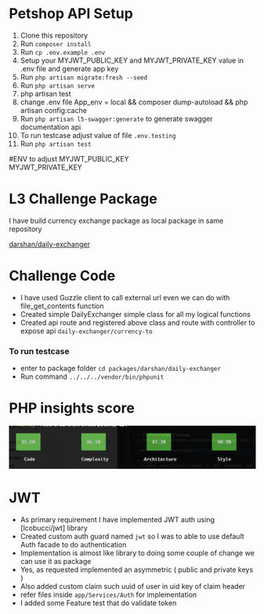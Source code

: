 # Petshop API Setup

1. Clone this repository
2. Run ```composer install```
3. Run ```cp .env.example .env```
4. Setup your MYJWT_PUBLIC_KEY and MYJWT_PRIVATE_KEY value in .env file and generate app key
5. Run ```php artisan migrate:fresh --seed```
6. Run ```php artisan serve```
7. php artisan test
8. change .env file App_env = local && composer dump-autoload && php artisan config:cache
9. Run ```php artisan l5-swagger:generate``` to generate swagger documentation api 
10. To run testcase adjust value of file ```.env.testing```
11. Run ```php artisan test```

#ENV to adjust
MYJWT_PUBLIC_KEY <br>
MYJWT_PRIVATE_KEY <br>


# L3 Challenge Package
I have build currency exchange package as local package in same repository

[darshan/daily-exchanger](https://github.com/darshansheta/petshop-api/tree/master/packages/darshan/daily-exchanger)

# Challenge Code
- I have used Guzzle client to call external url even we can do with file_get_contents function
- Created simple DailyExchanger simple class for all my logical functions
- Created api route and registered above class and route with controller to expose api ```daily-exchanger/currency-to```

### To run testcase
- enter to package folder ```cd packages/darshan/daily-exchanger```
- Run command ```../../../vendor/bin/phpunit```


# PHP insights score <br>
<img width="550" alt="image" src="https://raw.githubusercontent.com/darshansheta/petshop-api/master/insights.png"> <br>

# JWT
- As primary requirement I have implemented JWT auth using [lcobucci/jwt] library
- Created custom auth guard named `jwt` so I was to able to use default Auth facade to do authentication
- Implementation is almost like library to doing some couple of change we can use it as package
- Yes, as requested implemented an asymmetric ( public and private keys )
- Also added custom claim such uuid of user in uid key of claim header
- refer files inside `app/Services/Auth` for implementation
- I added some Feature test that do validate token 

